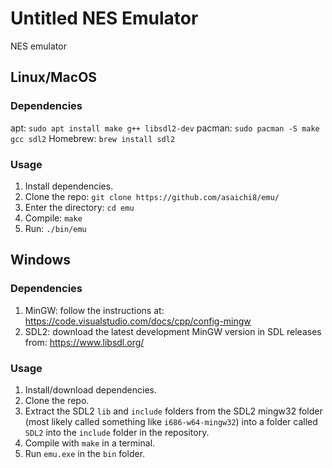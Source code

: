 Untitled NES Emulator
========================================================

NES emulator

Linux/MacOS
------------
### Dependencies
apt: ```sudo apt install make g++ libsdl2-dev```
pacman: ```sudo pacman -S make gcc sdl2```
Homebrew: ```brew install sdl2```

### Usage
1. Install dependencies.
2. Clone the repo: ```git clone https://github.com/asaichi8/emu/```
3. Enter the directory: ```cd emu```
4. Compile: ```make```
5. Run: ```./bin/emu```


Windows
------------
### Dependencies
1. MinGW: follow the instructions at: https://code.visualstudio.com/docs/cpp/config-mingw
2. SDL2: download the latest development MinGW version in SDL releases from: https://www.libsdl.org/

### Usage
1. Install/download dependencies.
2. Clone the repo.
3. Extract the SDL2 `lib` and `include` folders from the SDL2 mingw32 folder (most likely called something like `i686-w64-mingw32`) into a folder called `SDL2` into the `include` folder in the repository.
4. Compile with ```make``` in a terminal.
5. Run `emu.exe` in the `bin` folder.
